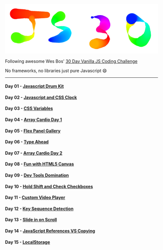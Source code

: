 ![image day 08](image.png)

Following awesome Wes Bos' [30 Day Vanilla JS Coding Challenge](https://javascript30.com)

No frameworks, no libraries just pure Javascript 😄

***

#### Day 01 - [Javascript Drum Kit](https://nayed.github.io/javascript30/01-JavaScript-Drum-Kit)

#### Day 02 - [Javascript and CSS Clock](https://nayed.github.io/javascript30/02-JS-and-CSS-Clock)

#### Day 03 - [CSS Variables](https://nayed.github.io/javascript30/03-CSS-Variables)

#### Day 04 - [Array Cardio Day 1](https://nayed.github.io/javascript30/04-Array-Cardio-Day-1)

#### Day 05 - [Flex Panel Gallery](https://nayed.github.io/javascript30/05-Flex-Panel-Gallery)

#### Day 06 - [Type Ahead](https://nayed.github.io/javascript30/06-Type-Ahead)

#### Day 07 - [Array Cardio Day 2](https://nayed.github.io/javascript30/07-Array-Cardio-Day-2)

#### Day 08 - [Fun with HTML5 Canvas](https://nayed.github.io/javascript30/08-Fun-with-HTML5-Canvas)

#### Day 09 - [Dev Tools Domination](https://nayed.github.io/javascript30/09-Dev-Tools-Domination)

#### Day 10 - [Hold Shift and Check Checkboxes](https://nayed.github.io/javascript30/10-Hold-Shift-and-Check-Checkboxes)

#### Day 11 - [Custom Video Player](https://nayed.github.io/javascript30/11-Custom-Video-Player)

#### Day 12 - [Key Sequence Detection](https://nayed.github.io/javascript30/12-Key-Sequence-Detection)

#### Day 13 - [Slide in on Scroll](https://nayed.github.io/javascript30/13-Slide-in-on-Scroll)

#### Day 14 - [JavaScript References VS Copying](https://nayed.github.io/javascript30/14-JavaScript-References-VS-Copying)

#### Day 15 - [LocalStorage](https://nayed.github.io/javascript30/15-LocalStorage)